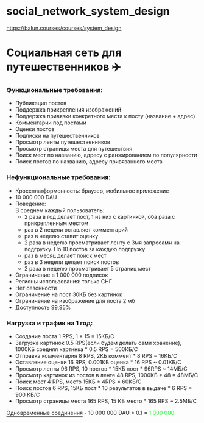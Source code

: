 # social_network_system_design
https://balun.courses/courses/system_design

<h1>Социальная сеть для путешественников ✈️</h1>

<h3>Функциональные требования:</h3>

- Публикация постов 
- Поддержка прикрепления изображений 
- Поддержка привязки конкретного места к посту (название + адрес) 
- Комментарии под постами 
- Оценки постов 
- Подписки на путешественников
- Просмотр ленты путешественников
- Просмотр страницы места для путешествия
- Поиск мест по названию, адресу с ранжированием по популярности
- Поиск постов по названию, адресу привязанного места

<h3>Нефункциональные требования:</h3>

- Кроссплатформенность: браузер, мобильное приложение
- 10 000 000 DAU
- Поведение:  
   В среднем каждый пользователь:
     - 2 раза в год делает пост, 1 из них с картинкой, оба раза с прикрепленным местом
     - раз в 2 недели оставляет комментарий
     - раз в неделю ставит оценку
     - 2 раза в неделю просматривает ленту с 3мя запросами на подгрузку. По 10 постов за каждую подгрузку
     - раз в месяц делает поиск мест
     - раз в 3 недели делает поиск постов
     - 2 раза в неделю просматривает 5 страниц мест
- Ограничение в 1 000 000 подписок  
- Регионы использования: только СНГ  
- Нет сезонности  
- Ограничение на пост 30КБ без картинок
- Ограничение на изображение для поста 2 мб
- Доступность 99,95%

<h3>Нагрузка и трафик на 1 год:</h3>

- Создание поста 1 RPS, 1 * 15 = 15КБ/С
- Загрузка картинок 0.5 RPS(если будем делать сами хранение), 1000КБ средняя картинка * 0.5 RPS = 500КБ/С
- Отправка комментария 8 RPS, 2КБ коммент * 8 RPS = 16КБ/С
- Оставление оценки 16 RPS, 0.001КБ оценка * 16 RPS ~ 0.01КБ/С
- Просмотр ленты 96 RPS, 10 постов * 15КБ пост * 96RPS ~ 14МБ/С
- Просмотр картинок из постов в ленте 48 RPS, 1000КБ * 48 = 48МБ/С
- Поиск мест 4 RPS, место 15КБ * 4RPS = 60КБ/С
- Поиск постов 6 RPS, 15КБ пост * 10 результатов в выдаче * 6 RPS = 900 КБ/С
- Просмотр страницы места 165 RPS, 15 КБ место * 165 RPS ~ 2.5МБ/С

<p><span style='text-decoration: underline; text-underline-offset: 0.3em'>Одновременные соединения</span> - 10 000 000 DAU * 0.1 = <span style='color: #03fc1c'>1 000 000</span></p>
